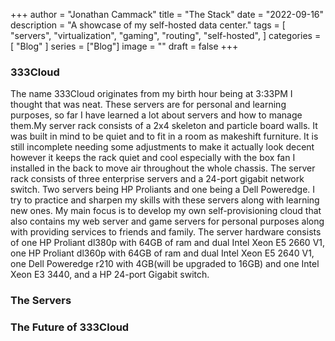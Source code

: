 +++
author = "Jonathan Cammack"
title = "The Stack"
date = "2022-09-16"
description = "A showcase of my self-hosted data center."
tags = [
    "servers",
    "virtualization",
    "gaming",
    "routing",
    "self-hosted",
]
categories = [
    "Blog"
]
series = ["Blog"]
image = ""
draft = false
+++

### 333Cloud
The name 333Cloud originates from my birth hour being at 3:33PM I thought that was neat. These servers are for personal and learning purposes, so far I have learned a lot about servers and how to manage them.My server rack consists of a 2x4 skeleton and particle board walls. It was built in mind to be quiet and to fit in a room as makeshift furniture. It is still incomplete needing some adjustments to make it actually look decent however it keeps the rack quiet and cool especially with the box fan I installed in the back to move air throughout the whole chassis. The server rack consists of three enterprise servers and a 24-port gigabit network switch. Two servers being HP Proliants and one being a Dell Poweredge. I try to practice and sharpen my skills with these servers along with learning new ones. My main focus is to develop my own self-provisioning cloud that also contains my web server and game servers for personal purposes along with providing services to friends and family. The server hardware consists of one HP Proliant dl380p with 64GB of ram and dual Intel Xeon E5 2660 V1, one HP Proliant dl360p with 64GB of ram and dual Intel Xeon E5 2640 V1, one Dell Poweredge r210 with 4GB(will be upgraded to 16GB) and one Intel Xeon E3 3440, and a HP 24-port Gigabit switch. 

### The Servers


### The Future of 333Cloud